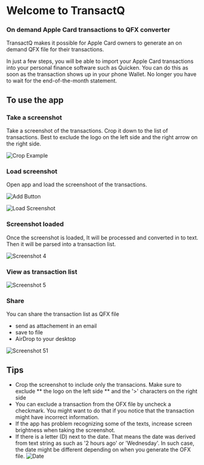 # Welcome to TransactQ
### On demand Apple Card transactions to QFX converter

TransactQ makes it possible for Apple Card owners to generate an on demand QFX file for their transactions. 

In just a few steps, you will be able to import your Apple Card transactions into your personal finance software such as Quicken. You can do this as soon as the transaction shows up in your phone Wallet. No longer you have to wait for the end-of-the-month statement.

## To use the app

### Take a screenshot
Take a screenshot of the transactions. Crop it down to the list of transactions. Best to exclude the logo on the left side and the right arrow on the right side.

![Crop Example](media/crop.png)
### Load screenshot
Open app and load the screenshoot of the transactions.

![Add Button](media/1.png)

![Load Screenshot](media/2.png)

### Screenshot loaded
Once the screenshot is loaded, It will be processed and converted in to text. Then it will be parsed into a transaction list.

![Screenshot 4](media/4.png)

### View as transaction list

![Screenshot 5](media/5.png)

### Share
You can share the transaction list as QFX file 
  * send as attachement in an email
  * save to file
  * AirDrop to your desktop 

![Screenshot 51](media/51.png)

## Tips

* Crop the screenshot to include only the transacions. Make sure to exclude 
  ** the logo on the left side
  ** and the '>' characters on the right side
* You can exclude a transaction from the OFX file by uncheck a checkmark. You might want to do that if you notice that the 
transaction might have incorrect information.
* If the app has problem recognizing some of the texts, increase screen brightness when taking the screenshot.
* If there is a letter (D) next to the date. That means the date was derived from text string as such as '2 hours ago' 
or 'Wednesday'. In such case, the date might be different depending on when you generate the OFX file. 
![Date](media/date.png)


